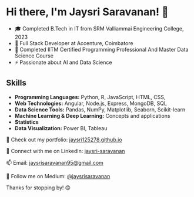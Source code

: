 # Hi there, I'm Jaysri Saravanan! 👋

- 🎓 Completed B.Tech in IT from SRM Valliammai Engineering College, 2023
- 💼 Full Stack Developer at Accenture, Coimbatore
- 📜 Completed IITM Certified Programming Professional And Master Data Science Course
- ⚡ Passionate about AI and Data Science

## Skills
- **Programming Languages:** Python, R, JavaScript, HTML, CSS,
- **Web Technologies:** Angular, Node.js, Express, MongoDB, SQL
- **Data Science Tools:** Pandas, NumPy, Matplotlib, Seaborn, Scikit-learn
- **Machine Learning & Deep Learning:** Concepts and applications
- **Statistics**
- **Data Visualization:** Power BI, Tableau

🚀 Check out my portfolio: [jaysri125278.github.io](https://jaysri125278.github.io/)

🔗 Connect with me on LinkedIn: [jaysri-saravanan](https://www.linkedin.com/in/jaysri-saravanan/)

📫 Email: jaysrisaravanan95@gmail.com

📝 Follow me on Medium: [@jaysrisaravanan](https://medium.com/@jaysrisaravanan)

Thanks for stopping by! 😊
